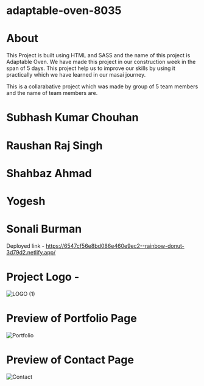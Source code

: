 
# adaptable-oven-8035

# About

This Project is built using HTML and SASS and the name of this project is Adaptable Oven. We have made this project in our construction week in the span of 5 days. This project help us to improve our skills by using it practically which we have learned in our masai journey.

This is a collarabative project which was made by group of 5 team members and the name of team members are.
# Subhash Kumar Chouhan
# Raushan Raj Singh
# Shahbaz Ahmad
# Yogesh
# Sonali Burman


Deployed link - https://6547cf56e8bd086e460e9ec2--rainbow-donut-3d79d2.netlify.app/

# Project Logo -
![LOGO (1)](https://github.com/Skchouhan753/CW-Project-WEB204/assets/104707355/51c25c43-3c19-4269-9e1f-19153cc2191e)



# Preview of Portfolio Page

![Portfolio](https://github.com/Skchouhan753/CW-Project-WEB204/assets/104707355/f86bb066-7b8d-4f87-a21e-48da371fb3a9)

# Preview of Contact Page

![Contact](https://github.com/Skchouhan753/CW-Project-WEB204/assets/104707355/cf9db44b-ccdd-4010-82a2-143d6440beff)

